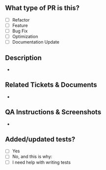 ## What type of PR is this?

- [ ] Refactor
- [ ] Feature
- [ ] Bug Fix
- [ ] Optimization
- [ ] Documentation Update

## Description

-

## Related Tickets & Documents

- 

## QA Instructions & Screenshots

-

## Added/updated tests?

- [ ] Yes
- [ ] No, and this is why:
- [ ] I need help with writing tests
